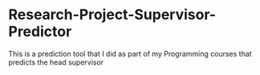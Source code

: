 # Research-Project-Supervisor-Predictor
This is a prediction tool that I did as part of my Programming courses that predicts the head supervisor
